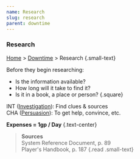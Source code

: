 ```yaml
---
name: Research
slug: research
parent: downtime
---
```

### Research
[Home](dm-operations-center) > [Downtime](downtime) > Research {.small-text}

Before they begin researching:
- Is the information available?
- How long will it take to find it?
- Is it in a book, a place or person?
{.square}

INT ([Investigation](investigation)): Find clues & sources<br/>
CHA ([Persuasion](persuasion)): To get help, convince, etc.

**Expenses = 1gp / Day** {.text-center}

> **Sources** <br/>
> System Reference Document, p. 89<br/>
> Player's Handbook, p. 187
{.read .small-text} 